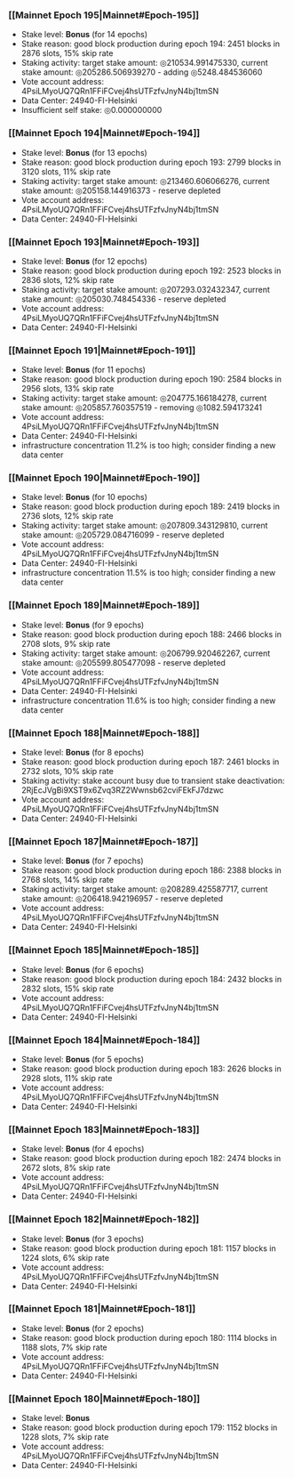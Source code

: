 ### [[Mainnet Epoch 195|Mainnet#Epoch-195]]
* Stake level: **Bonus** (for 14 epochs)
* Stake reason: good block production during epoch 194: 2451 blocks in 2876 slots, 15% skip rate
* Staking activity: target stake amount: ◎210534.991475330, current stake amount: ◎205286.506939270 - adding ◎5248.484536060
* Vote account address: 4PsiLMyoUQ7QRn1FFiFCvej4hsUTFzfvJnyN4bj1tmSN
* Data Center: 24940-FI-Helsinki
* Insufficient self stake: ◎0.000000000
### [[Mainnet Epoch 194|Mainnet#Epoch-194]]
* Stake level: **Bonus** (for 13 epochs)
* Stake reason: good block production during epoch 193: 2799 blocks in 3120 slots, 11% skip rate
* Staking activity: target stake amount: ◎213460.606066276, current stake amount: ◎205158.144916373 - reserve depleted
* Vote account address: 4PsiLMyoUQ7QRn1FFiFCvej4hsUTFzfvJnyN4bj1tmSN
* Data Center: 24940-FI-Helsinki
### [[Mainnet Epoch 193|Mainnet#Epoch-193]]
* Stake level: **Bonus** (for 12 epochs)
* Stake reason: good block production during epoch 192: 2523 blocks in 2836 slots, 12% skip rate
* Staking activity: target stake amount: ◎207293.032432347, current stake amount: ◎205030.748454336 - reserve depleted
* Vote account address: 4PsiLMyoUQ7QRn1FFiFCvej4hsUTFzfvJnyN4bj1tmSN
* Data Center: 24940-FI-Helsinki
### [[Mainnet Epoch 191|Mainnet#Epoch-191]]
* Stake level: **Bonus** (for 11 epochs)
* Stake reason: good block production during epoch 190: 2584 blocks in 2956 slots, 13% skip rate
* Staking activity: target stake amount: ◎204775.166184278, current stake amount: ◎205857.760357519 - removing ◎1082.594173241
* Vote account address: 4PsiLMyoUQ7QRn1FFiFCvej4hsUTFzfvJnyN4bj1tmSN
* Data Center: 24940-FI-Helsinki
* infrastructure concentration 11.2% is too high; consider finding a new data center
### [[Mainnet Epoch 190|Mainnet#Epoch-190]]
* Stake level: **Bonus** (for 10 epochs)
* Stake reason: good block production during epoch 189: 2419 blocks in 2736 slots, 12% skip rate
* Staking activity: target stake amount: ◎207809.343129810, current stake amount: ◎205729.084716099 - reserve depleted
* Vote account address: 4PsiLMyoUQ7QRn1FFiFCvej4hsUTFzfvJnyN4bj1tmSN
* Data Center: 24940-FI-Helsinki
* infrastructure concentration 11.5% is too high; consider finding a new data center
### [[Mainnet Epoch 189|Mainnet#Epoch-189]]
* Stake level: **Bonus** (for 9 epochs)
* Stake reason: good block production during epoch 188: 2466 blocks in 2708 slots, 9% skip rate
* Staking activity: target stake amount: ◎206799.920462267, current stake amount: ◎205599.805477098 - reserve depleted
* Vote account address: 4PsiLMyoUQ7QRn1FFiFCvej4hsUTFzfvJnyN4bj1tmSN
* Data Center: 24940-FI-Helsinki
* infrastructure concentration 11.6% is too high; consider finding a new data center
### [[Mainnet Epoch 188|Mainnet#Epoch-188]]
* Stake level: **Bonus** (for 8 epochs)
* Stake reason: good block production during epoch 187: 2461 blocks in 2732 slots, 10% skip rate
* Staking activity: stake account busy due to transient stake deactivation: 2RjEcJVgBi9XST9x6Zvq3RZ2Wwnsb62cviFEkFJ7dzwc
* Vote account address: 4PsiLMyoUQ7QRn1FFiFCvej4hsUTFzfvJnyN4bj1tmSN
* Data Center: 24940-FI-Helsinki
### [[Mainnet Epoch 187|Mainnet#Epoch-187]]
* Stake level: **Bonus** (for 7 epochs)
* Stake reason: good block production during epoch 186: 2388 blocks in 2768 slots, 14% skip rate
* Staking activity: target stake amount: ◎208289.425587717, current stake amount: ◎206418.942196957 - reserve depleted
* Vote account address: 4PsiLMyoUQ7QRn1FFiFCvej4hsUTFzfvJnyN4bj1tmSN
* Data Center: 24940-FI-Helsinki
### [[Mainnet Epoch 185|Mainnet#Epoch-185]]
* Stake level: **Bonus** (for 6 epochs)
* Stake reason: good block production during epoch 184: 2432 blocks in 2832 slots, 15% skip rate
* Vote account address: 4PsiLMyoUQ7QRn1FFiFCvej4hsUTFzfvJnyN4bj1tmSN
* Data Center: 24940-FI-Helsinki
### [[Mainnet Epoch 184|Mainnet#Epoch-184]]
* Stake level: **Bonus** (for 5 epochs)
* Stake reason: good block production during epoch 183: 2626 blocks in 2928 slots, 11% skip rate
* Vote account address: 4PsiLMyoUQ7QRn1FFiFCvej4hsUTFzfvJnyN4bj1tmSN
* Data Center: 24940-FI-Helsinki
### [[Mainnet Epoch 183|Mainnet#Epoch-183]]
* Stake level: **Bonus** (for 4 epochs)
* Stake reason: good block production during epoch 182: 2474 blocks in 2672 slots, 8% skip rate
* Vote account address: 4PsiLMyoUQ7QRn1FFiFCvej4hsUTFzfvJnyN4bj1tmSN
* Data Center: 24940-FI-Helsinki
### [[Mainnet Epoch 182|Mainnet#Epoch-182]]
* Stake level: **Bonus** (for 3 epochs)
* Stake reason: good block production during epoch 181: 1157 blocks in 1224 slots, 6% skip rate
* Vote account address: 4PsiLMyoUQ7QRn1FFiFCvej4hsUTFzfvJnyN4bj1tmSN
* Data Center: 24940-FI-Helsinki
### [[Mainnet Epoch 181|Mainnet#Epoch-181]]
* Stake level: **Bonus** (for 2 epochs)
* Stake reason: good block production during epoch 180: 1114 blocks in 1188 slots, 7% skip rate
* Vote account address: 4PsiLMyoUQ7QRn1FFiFCvej4hsUTFzfvJnyN4bj1tmSN
* Data Center: 24940-FI-Helsinki
### [[Mainnet Epoch 180|Mainnet#Epoch-180]]
* Stake level: **Bonus**
* Stake reason: good block production during epoch 179: 1152 blocks in 1228 slots, 7% skip rate
* Vote account address: 4PsiLMyoUQ7QRn1FFiFCvej4hsUTFzfvJnyN4bj1tmSN
* Data Center: 24940-FI-Helsinki
